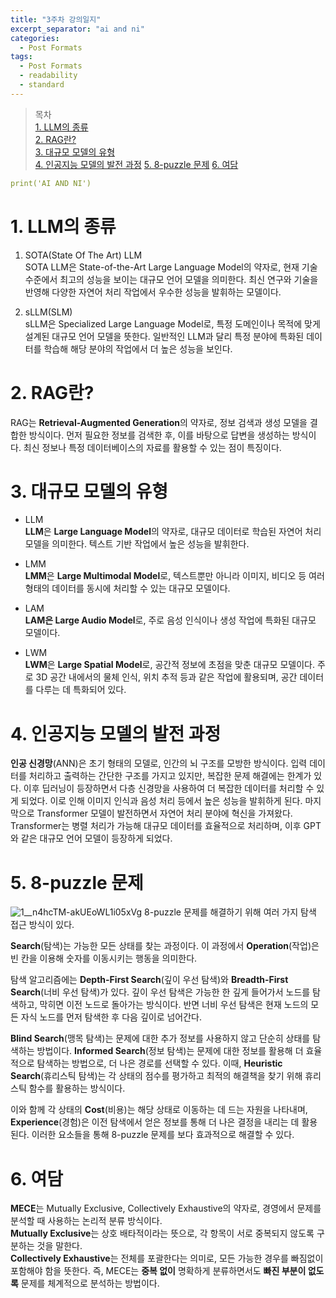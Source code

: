 ```yaml
---
title: "3주차 강의일지"
excerpt_separator: "ai and ni"
categories:
  - Post Formats
tags:
  - Post Formats
  - readability
  - standard
---
```


> 목차  
> [1. LLM의 종류](#1-llm의-종류)  
> [2. RAG란?](#2-rag란)  
> [3. 대규모 모델의 유형](#3-대규모-모델의-유형)  
> [4. 인공지능 모델의 발전 과정](#4-인공지능-모델의-발전-과정)
> [5. 8-puzzle 문제](#5-8puzzle-문제)
> [6. 여담](#6-여담)   


```yaml
print('AI AND NI')
```
  
# 1. LLM의 종류
  1. SOTA(State Of The Art) LLM  
  SOTA LLM은 State-of-the-Art Large Language Model의 약자로, 현재 기술 수준에서 최고의 성능을 보이는 대규모 언어 모델을 의미한다. 최신 연구와 기술을 반영해 다양한 자연어 처리 작업에서 우수한 성능을 발휘하는 모델이다.
 
  2. sLLM(SLM)  
  sLLM은 Specialized Large Language Model로, 특정 도메인이나 목적에 맞게 설계된 대규모 언어 모델을 뜻한다. 일반적인 LLM과 달리 특정 분야에 특화된 데이터를 학습해 해당 분야의 작업에서 더 높은 성능을 보인다.

# 2. RAG란?
  RAG는 **Retrieval-Augmented Generation**의 약자로, 정보 검색과 생성 모델을 결합한 방식이다. 먼저 필요한 정보를 검색한 후, 이를 바탕으로 답변을 생성하는 방식이다. 최신 정보나 특정 데이터베이스의 자료를 활용할 수 있는 점이 특징이다.


# 3. 대규모 모델의 유형
  - LLM  
  **LLM**은 **Large Language Model**의 약자로, 대규모 데이터로 학습된 자연어 처리 모델을 의미한다. 텍스트 기반 작업에서 높은 성능을 발휘한다.  
  
  - LMM  
  **LMM**은 **Large Multimodal Model**로, 텍스트뿐만 아니라 이미지, 비디오 등 여러 형태의 데이터를 동시에 처리할 수 있는 대규모 모델이다.  
  
  - LAM  
  **LAM은 Large Audio Model**로, 주로 음성 인식이나 생성 작업에 특화된 대규모 모델이다.  
  
  - LWM  
  **LWM**은 **Large Spatial Model**로, 공간적 정보에 초점을 맞춘 대규모 모델이다. 주로 3D 공간 내에서의 물체 인식, 위치 추적 등과 같은 작업에 활용되며, 공간 데이터를 다루는 데 특화되어 있다.  

# 4. 인공지능 모델의 발전 과정
**인공 신경망**(ANN)은 초기 형태의 모델로, 인간의 뇌 구조를 모방한 방식이다. 입력 데이터를 처리하고 출력하는 간단한 구조를 가지고 있지만, 복잡한 문제 해결에는 한계가 있다.
이후 딥러닝이 등장하면서 다층 신경망을 사용하여 더 복잡한 데이터를 처리할 수 있게 되었다. 이로 인해 이미지 인식과 음성 처리 등에서 높은 성능을 발휘하게 된다.
마지막으로 Transformer 모델이 발전하면서 자연어 처리 분야에 혁신을 가져왔다. Transformer는 병렬 처리가 가능해 대규모 데이터를 효율적으로 처리하며, 이후 GPT와 같은 대규모 언어 모델이 등장하게 되었다.

# 5. 8-puzzle 문제
![1__n4hcTM-akUEoWL1i05xVg](https://github.com/user-attachments/assets/2e38efc9-99ff-4d5a-afe1-bd9d1ce59344)
8-puzzle 문제를 해결하기 위해 여러 가지 탐색 접근 방식이 있다.

**Search**(탐색)는 가능한 모든 상태를 찾는 과정이다. 이 과정에서 **Operation**(작업)은 빈 칸을 이용해 숫자를 이동시키는 행동을 의미한다.

탐색 알고리즘에는 **Depth-First Search**(깊이 우선 탐색)와 **Breadth-First Search**(너비 우선 탐색)가 있다. 깊이 우선 탐색은 가능한 한 깊게 들어가서 노드를 탐색하고, 막히면 이전 노드로 돌아가는 방식이다. 반면 너비 우선 탐색은 현재 노드의 모든 자식 노드를 먼저 탐색한 후 다음 깊이로 넘어간다.

**Blind Search**(맹목 탐색)는 문제에 대한 추가 정보를 사용하지 않고 단순히 상태를 탐색하는 방법이다. **Informed Search**(정보 탐색)는 문제에 대한 정보를 활용해 더 효율적으로 탐색하는 방법으로, 더 나은 경로를 선택할 수 있다. 이때, **Heuristic Search**(휴리스틱 탐색)는 각 상태의 점수를 평가하고 최적의 해결책을 찾기 위해 휴리스틱 함수를 활용하는 방식이다.

이와 함께 각 상태의 **Cost**(비용)는 해당 상태로 이동하는 데 드는 자원을 나타내며, **Experience**(경험)은 이전 탐색에서 얻은 정보를 통해 더 나은 결정을 내리는 데 활용된다. 이러한 요소들을 통해 8-puzzle 문제를 보다 효과적으로 해결할 수 있다.

# 6. 여담
**MECE**는 Mutually Exclusive, Collectively Exhaustive의 약자로, 경영에서 문제를 분석할 때 사용하는 논리적 분류 방식이다.  
**Mutually Exclusive**는 상호 배타적이라는 뜻으로, 각 항목이 서로 중복되지 않도록 구분하는 것을 말한다.  
**Collectively Exhaustive**는 전체를 포괄한다는 의미로, 모든 가능한 경우를 빠짐없이 포함해야 함을 뜻한다. 즉, MECE는 **중복 없이** 명확하게 분류하면서도 **빠진 부분이 없도록** 문제를 체계적으로 분석하는 방법이다.

